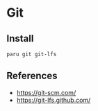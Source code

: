 # Git

## Install

```sh
paru git git-lfs
```

## References

- https://git-scm.com/
- https://git-lfs.github.com/
